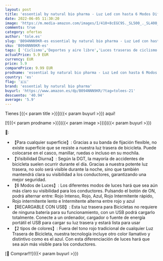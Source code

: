 ```yaml
---
layout: post
title: 'essential by natural bio pharma - Luz Led con hasta 6 Modos Diferentes Recargable con Puerto USB. Luz Bicicleta Delantera y Trasera para garantizar su Seguridad con hasta 2 Tipos de Luces Distintas'
date: 2022-06-05 11:30:20
image: 'https://m.media-amazon.com/images/I/410+8cEGC9S._SL500_._SL400_.jpg'
comments: true
category: ofertas
author: 'tole.es'
slug: 'B094NNN9KR-es essential by natural bio pharma - Luz Led con hasta 6...'
sku: 'B094NNN9KR-es'
tags: [ 'Ciclismo','Deportes y aire libre','Luces traseras de ciclismo','Luces y reflectores de ciclismo','Ropa y equipo para deportes','bicicleta','essential by natural bio pharma','🇪🇸', ]
actualPrice: 5.9 EUR
currency: EUR
price: 5.9
comparePrice: 9.99 EUR
prodname: 'essential by natural bio pharma - Luz Led con hasta 6 Modos Diferentes Recargable con Puerto USB. Luz Bicicleta Delantera y Trasera para garantizar su Seguridad con hasta 2 Tipos de Luces Distintas'
country: 'es'
flag: '🇪🇸'
brand: 'essential by natural bio pharma'
buyurl: 'https://www.amazon.es/dp/B094NNN9KR/?tag=tolees-21'
descuento: '40.94'
average: '5.9'
---
```


Tienes [{{< param title >}}]({{< param buyurl >}}) aqui!

[![{{< param prodname >}}]({{< param image >}})]({{< param buyurl >}})

🔎:

- 【Para cualquier superficie】: Gracias a su banda de fijación flexible, no existe superficie que se resiste a nuestra luz trasera de bicicleta. Puede colocarse en el casco, manillar, ruedas o incluso en su mochila.
- 【Visibilidad Diurna】: Según la DGT, la mayoría de accidentes de bicicleta suelen ocurrir durante el día. Gracias a nuestra potente luz trasera, no solo será visible durante la noche, sino que también mantendrá clara su visibilidad a los conductores, garantizando una mejor seguridad.
- 【6 Modos de Luces】: Los diferentes modos de luces hará que sea aún más claro su visibilidad para los conductores. Pulsando el botón de ON, podrá alternar entre: Rojo Intenso, Rojo, Azul, Rojo Intermitente rápido, Rojo intermitente lento e Intermitente alterna entre rojo y azul
- 【RECARGABLE CON USB】: Esta luz trasera para Bicicletas no requiere de ninguna batería para su funcionamiento, con un USB podrá cargarlo totalmente. Conecte a un ordenador, cargador o fuente de energía portátil el USB para cargar su luz trasera y estará lista para usar
- 【2 tipos de colores】: Fuera del tono rojo tradicional de cualquier Luz Trasera de Bicicleta, nuestra tecnología incluye otro color llamativo y distintivo como es el azul. Con esta diferenciación de luces hará que sea aún más visible para los conductores.

[🛒 Comprar!!!]({{< param buyurl >}})
